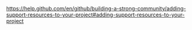 https://help.github.com/en/github/building-a-strong-community/adding-support-resources-to-your-project#adding-support-resources-to-your-project
